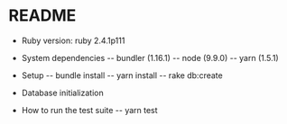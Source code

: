 # README

* Ruby version: ruby 2.4.1p111

* System dependencies
-- bundler (1.16.1)
-- node (9.9.0)
-- yarn (1.5.1)

* Setup
-- bundle install
-- yarn install
-- rake db:create

* Database initialization

* How to run the test suite
-- yarn test
